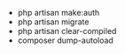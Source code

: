 - php artisan make:auth
- php artisan migrate
- php artisan clear-compiled
- composer dump-autoload
